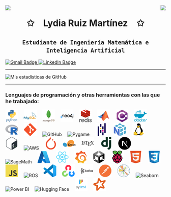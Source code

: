 <img align="left" src="https://user-images.githubusercontent.com/65187002/144930161-2f783401-8d27-4fdf-a2f7-cc0ba32f1f1f.gif" height="140">
<img align="right" src="https://user-images.githubusercontent.com/65187002/144930161-2f783401-8d27-4fdf-a2f7-cc0ba32f1f1f.gif" height="140">

<h1 align="center">✩&emsp;Lydia Ruiz Martínez&emsp;✩</h1>

<h2 align="center"><code>Estudiante de Ingeniería Matemática e Inteligencia Artificial</code></h2>

<div id="badges" align="left">
    <a href="mailto:lydia.ruiz.mart@gmail.com">
    <img src="https://img.shields.io/badge/Gmail-D14836?style=for-the-badge&logo=gmail&logoColor=white" alt="Gmail Badge"/>
  </a>
  <a href="https://www.linkedin.com/in/lydia-ruiz-martínez/?locale=en_US">
    <img src="https://img.shields.io/badge/LinkedIn-blue?style=for-the-badge&logo=linkedin&logoColor=white" alt="LinkedIn Badge"/>
  </a>
</div>

---

![Mis estadísticas de GitHub](https://github-readme-stats.vercel.app/api?username=LydiaRuizMartinez&count_private=true&show_icons=true&theme=cobalt)

---

### Lenguajes de programación y otras herramientas con las que he trabajado:
<div>
    <img src="https://github.com/devicons/devicon/blob/master/icons/python/python-original-wordmark.svg" width="40" height="40" title="Python" alt="Python" style="padding-right:10px;"/>&nbsp;
    <img src="https://github.com/devicons/devicon/blob/master/icons/mysql/mysql-original-wordmark.svg" width="40" height="40" title="MySQL" alt="MySQL" style="padding-right:10px;"/>&nbsp;
    <img src="https://github.com/devicons/devicon/blob/master/icons/mongodb/mongodb-original-wordmark.svg" width="40" height="40" title="MongoDB" alt="MongoDB" style="padding-right:10px;"/>&nbsp;
    <img src="https://github.com/devicons/devicon/blob/master/icons/neo4j/neo4j-original-wordmark.svg" width="40" height="40" title="Neo4j" alt="Neo4j" style="padding-right:10px;"/>&nbsp;
    <img src="https://github.com/devicons/devicon/blob/master/icons/redis/redis-original-wordmark.svg" width="40" height="40" title="Redis" alt="Redis" style="padding-right:10px;"/>&nbsp;
    <img src="https://github.com/devicons/devicon/blob/master/icons/matlab/matlab-original.svg" width="40" height="40" title="Matlab" alt="Matlab" style="padding-right:10px;"/>&nbsp;
    <img src="https://github.com/devicons/devicon/blob/master/icons/csharp/csharp-original.svg" width="40" height="40" title="C#" alt="C#" style="padding-right:10px;"/>&nbsp;
    <img src="https://github.com/devicons/devicon/blob/master/icons/docker/docker-plain-wordmark.svg" width="40" height="40" title="Docker" alt="Docker" style="padding-right:10px;"/>&nbsp;
    <img src="https://github.com/devicons/devicon/blob/master/icons/r/r-original.svg" width="40" height="40" title="R" alt="R" style="padding-right:10px;"/>&nbsp;
    <img src="https://github.com/devicons/devicon/blob/master/icons/git/git-original.svg" width="40" height="40" title="Git" alt="Git" style="padding-right:10px;"/>&nbsp;
    <img src="https://cdn.jsdelivr.net/gh/devicons/devicon/icons/github/github-original.svg" width="40" height="40" title="GitHub" alt="GitHub" style="padding-right:10px;"/>&nbsp;
    <img src="https://www.pygame.org/docs/_static/pygame_logo.svg" width="40" height="40" title="Pygame" alt="Pygame" style="padding-right:10px;"/>&nbsp;
    <img src="https://github.com/devicons/devicon/blob/master/icons/pandas/pandas-original.svg" width="40" height="40" title="Pandas" alt="Pandas" style="padding-right:10px;"/>&nbsp;
    <img src="https://github.com/devicons/devicon/blob/master/icons/numpy/numpy-original.svg" width="40" height="40" title="NumPy" alt="NumPy" style="padding-right:10px;"/>&nbsp;
    <img src="https://github.com/devicons/devicon/blob/master/icons/linux/linux-original.svg" width="40" height="40" title="Linux" alt="Linux" style="padding-right:10px;"/>&nbsp;
    <img src="https://github.com/devicons/devicon/blob/master/icons/bash/bash-original.svg" width="40" height="40" title="Bash" alt="Bash" style="padding-right:10px;"/>&nbsp;
    <img src="https://cdn.jsdelivr.net/gh/devicons/devicon/icons/amazonwebservices/amazonwebservices-original-wordmark.svg" width="40" height="40" title="AWS" alt="AWS" style="padding-right:10px;"/>&nbsp;
    <img src="https://github.com/devicons/devicon/blob/master/icons/pytorch/pytorch-original.svg" width="40" height="40" title="PyTorch" alt="PyTorch" style="padding-right:10px;"/>&nbsp;
    <img src="https://github.com/devicons/devicon/blob/master/icons/scikitlearn/scikitlearn-original.svg" width="40" height="40" title="Scikit-learn" alt="Scikit-learn" style="padding-right:10px;"/>&nbsp;
    <img src="https://github.com/devicons/devicon/blob/master/icons/latex/latex-original.svg" width="40" height="40" title="LaTeX" alt="LaTeX" style="padding-right:10px;"/>&nbsp;
    <img src="https://github.com/devicons/devicon/blob/master/icons/django/django-plain.svg" width="40" height="40" title="Django" alt="Django" style="padding-right:10px;"/>&nbsp;
    <img src="https://github.com/devicons/devicon/blob/master/icons/nextjs/nextjs-original.svg" width="40" height="40" title="Next.js" alt="Next.js" style="padding-right:10px;"/>&nbsp;
    <img src="https://raw.githubusercontent.com/sagemath/artwork/dc51186a48f46ac9ff29e453491b8daf4c52ca15/sage-logo-2018.svg" width="40" height="40" title="SageMath" alt="SageMath" style="padding-right:10px;"/>&nbsp;
    <img src="https://github.com/devicons/devicon/blob/master/icons/azure/azure-original.svg" width="40" height="40" title="Microsoft Azure" alt="Microsoft Azure" style="padding-right:10px;"/>&nbsp;
    <img src="https://github.com/devicons/devicon/blob/master/icons/react/react-original.svg" width="40" height="40" title="React" alt="React" style="padding-right:10px;"/>&nbsp;
    <img src="https://github.com/devicons/devicon/blob/master/icons/grafana/grafana-original.svg" width="40" height="40" title="Grafana" alt="Grafana" style="padding-right:10px;"/>&nbsp;
    <img src="https://github.com/devicons/devicon/blob/master/icons/unity/unity-original.svg" width="40" height="40" title="Unity" alt="Unity" style="padding-right:10px;"/>&nbsp;
    <img src="https://github.com/devicons/devicon/blob/master/icons/raspberrypi/raspberrypi-original.svg" width="40" height="40" title="Raspberry Pi" alt="Raspberry Pi" style="padding-right:10px;"/>&nbsp;
    <img src="https://github.com/devicons/devicon/blob/master/icons/html5/html5-original.svg" width="40" height="40" title="HTML5" alt="HTML5" style="padding-right:10px;"/>&nbsp;
    <img src="https://github.com/devicons/devicon/blob/master/icons/css3/css3-original.svg" width="40" height="40" title="CSS3" alt="CSS3" style="padding-right:10px;"/>&nbsp;
    <img src="https://github.com/devicons/devicon/blob/master/icons/javascript/javascript-original.svg" width="40" height="40" title="JavaScript" alt="JavaScript" style="padding-right:10px;"/>&nbsp;
    <img src="https://cdn.jsdelivr.net/gh/devicons/devicon/icons/ros/ros-original.svg" width="40" height="40" title="ROS" alt="ROS" style="padding-right:10px;"/>&nbsp;
    <img src="https://github.com/devicons/devicon/blob/master/icons/vscode/vscode-original.svg" width="40" height="40" title="Visual Studio Code" alt="Visual Studio Code" style="padding-right:10px;"/>&nbsp;
    <img src="https://github.com/devicons/devicon/blob/master/icons/opencv/opencv-original.svg" width="40" height="40" title="OpenCV" alt="OpenCV" style="padding-right:10px;"/>&nbsp;
    <img src="https://github.com/devicons/devicon/blob/master/icons/apachekafka/apachekafka-original-wordmark.svg" width="40" height="40" title="Apache Kafka" alt="Apache Kafka" style="padding-right:10px;"/>&nbsp;
    <img src="https://github.com/devicons/devicon/blob/master/icons/postman/postman-original.svg" width="40" height="40" title="Postman" alt="Postman" style="padding-right:10px;"/>&nbsp;
    <img src="https://github.com/devicons/devicon/blob/master/icons/matplotlib/matplotlib-original.svg" width="40" height="40" title="Matplotlib" alt="Matplotlib" style="padding-right:10px;"/>&nbsp;
    <img src="https://seaborn.pydata.org/_images/logo-tall-lightbg.svg" width="40" height="40" title="Seaborn" alt="Seaborn" style="padding-right:10px;"/>&nbsp;
    <img src="https://www.vectorlogo.zone/logos/microsoft_powerbi/microsoft_powerbi-icon.svg" width="40" height="40" title="Power BI" alt="Power BI" style="padding-right:10px;"/>&nbsp;
    <img src="https://huggingface.co/front/assets/huggingface_logo-noborder.svg" width="40" height="40" title="Hugging Face" alt="Hugging Face" style="padding-right:10px;"/>&nbsp;
    <img src="https://raw.githubusercontent.com/pytest-dev/pytest/main/doc/en/_static/pytest1.png" width="40" height="40" title="pytest" alt="pytest" style="padding-right:10px;"/>&nbsp;
    <img src="https://github.com/devicons/devicon/blob/master/icons/apachespark/apachespark-original.svg" width="40" height="40" title="PySpark" alt="PySpark" style="padding-right:10px;"/>&nbsp;
</div>


